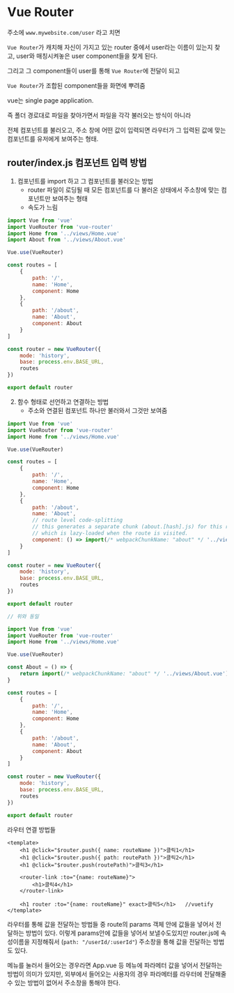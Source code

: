 # Vue Router



주소에 `www.mywebsite.com/user` 라고 치면

`Vue Router`가 캐치해 자신이 가지고 있는 router 중에서 user라는 이름이 있는지 찾고, user와 매칭시켜놓은 user component들을 찾게 된다.

그리고 그 component들이 user를 통해 `Vue Router`에 전달이 되고

`Vue Router`가 조합된 component들을 화면에 뿌려줌





vue는 single page application.

즉 폴더 경로대로 파일을 찾아가면서 파일을 각각 불러오는 방식이 아니라

전체 컴포넌트를 불러오고, 주소 창에 어떤 값이 입력되면 라우터가 그 입력된 값에 맞는 컴포넌트를 유저에게 보여주는 형태.





## router/index.js 컴포넌트 입력 방법

1. 컴포넌트를 import 하고 그 컴포넌트를 불러오는 방법
   - router 파일이 로딩될 때 모든 컴포넌트를 다 불러온 상태에서 주소창에 맞는 컴포넌트만 보여주는 형태
   - 속도가 느림

```javascript
import Vue from 'vue'
import VueRouter from 'vue-router'
import Home from '../views/Home.vue'
import About from '../views/About.vue'

Vue.use(VueRouter)

const routes = [
    {
        path: '/',
        name: 'Home',
        component: Home
    },
    {
        path: '/about',
        name: 'About',
        component: About
    }
]

const router = new VueRouter({
    mode: 'history',
    base: process.env.BASE_URL,
    routes
})

export default router

```



2. 함수 형태로 선언하고 연결하는 방법
   - 주소와 연결된 컴포넌트 하나만 불러와서 그것만 보여줌

```javascript
import Vue from 'vue'
import VueRouter from 'vue-router'
import Home from '../views/Home.vue'

Vue.use(VueRouter)

const routes = [
    {
        path: '/',
        name: 'Home',
        component: Home
    },
    {
        path: '/about',
        name: 'About',
        // route level code-splitting
        // this generates a separate chunk (about.[hash].js) for this route
        // which is lazy-loaded when the route is visited.
        component: () => import(/* webpackChunkName: "about" */ '../views/About.vue')
    }
]

const router = new VueRouter({
    mode: 'history',
    base: process.env.BASE_URL,
    routes
})

export default router

```

```javascript
// 위와 동일

import Vue from 'vue'
import VueRouter from 'vue-router'
import Home from '../views/Home.vue'

Vue.use(VueRouter)

const About = () => {
    return import(/* webpackChunkName: "about" */ '../views/About.vue')
}

const routes = [
    {
        path: '/',
        name: 'Home',
        component: Home
    },
    {
        path: '/about',
        name: 'About',
        component: About
    }
]

const router = new VueRouter({
    mode: 'history',
    base: process.env.BASE_URL,
    routes
})

export default router

```





라우터 연결 방법들

```vue
<template>
	<h1 @click="$router.push({ name: routeName })">클릭1</h1>
	<h1 @click="$router.push({ path: routePath })">클릭2</h1>
	<h1 @click="$router.push(routePath)">클릭3</h1>

	<router-link :to="{name: routeName}">
        <h1>클릭4</h1>
    </router-link>

	<h1 router :to="{name: routeName}" exact>클릭5</h1>	//vuetify
</template>
```





라우터를 통해 값을 전달하는 방법들 중 route의 params 객체 안에 값들을 넣어서 전달하는 방법이 있다. 이렇게 params안에 값들을 넣어서 보낼수도있지만 router.js에 속성이름을 지정해줘서 (`path: "/userId/:userId"`) 주소창을 통해 값을 전달하는 방법도 있다. 

메뉴를 눌러서 들어오는 경우라면 App.vue 등 메뉴에 파라메터 값을 넣어서 전달하는 방법이 의미가 있지만, 외부에서 들어오는 사용자의 경우 파라메터를 라우터에 전달해줄 수 있는 방법이 없어서 주소창을 통해야 한다.



